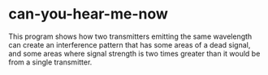 # can-you-hear-me-now

This program shows how two transmitters emitting the same wavelength can create an interference pattern that has some areas of a dead signal, and some areas where signal strength is two times greater than it would be from a single transmitter.  

